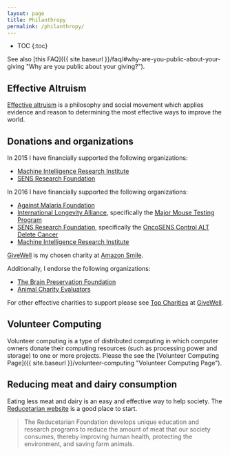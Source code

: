 ```yaml
---
layout: page
title: Philanthropy
permalink: /philanthropy/
---
```


* TOC
{:toc}

See also [this FAQ]({{ site.baseurl }}/faq/#why-are-you-public-about-your-giving
"Why are you public about your giving?").

## Effective Altruism

[Effective altruism](http://www.effectivealtruism.org "Effective Altruism") is
a philosophy and social movement which applies evidence and reason to
determining the most effective ways to improve the world.

## Donations and organizations

In 2015 I have financially supported the following organizations:

- [Machine Intelligence Research Institute][]
- [SENS Research Foundation][]

In 2016 I have financially supported the following organizations:

- [Against Malaria Foundation][]
- [International Longevity Alliance][], specifically the
  [Major Mouse Testing Program][]
- [SENS Research Foundation][], specifically the
  [OncoSENS Control ALT Delete Cancer][]
- [Machine Intelligence Research Institute][]

[GiveWell][] is my chosen charity at [Amazon Smile][].

Additionally, I endorse the following organizations:

- [The Brain Preservation Foundation][]
- [Animal Charity Evaluators][]

For other effective charities to support please see [Top
Charities](http://www.givewell.org/charities/top-charities "Top Charities @
GiveWell") at [GiveWell][].

[GiveWell]: http://www.givewell.org "GiveWell"
[Amazon Smile]: https://smile.amazon.com "Amazon Smile"
[SENS Research Foundation]: http://sens.org "SENS Research Foundation"
[Machine Intelligence Research Institute]: https://intelligence.org "Machine Intelligence Research Institute"
[Against Malaria Foundation]: https://www.againstmalaria.com "Against Malaria Foundation"
[International Longevity Alliance]: http://www.longevityalliance.org "International Longevity Alliance"
[Major Mouse Testing Program]: http://majormouse.org "Major Mouse Testing Program"
[The Brain Preservation Foundation]: http://www.brainpreservation.org "The Brain Preservation Foundation"
[Animal Charity Evaluators]: http://www.animalcharityevaluators.org "Animal Chartity Evaluators"
[OncoSENS Control ALT Delete Cancer]: https://www.lifespan.io/campaigns/sens-control-alt-delete-cancer/ "OncoSENS Control ALT Delete Cancer"
[Lifespan.io / Life Extension Advocacy Foundation]:https://www.lifespan.io  "Lifespan.io | Crowdfunding the Cure for Aging"

## Volunteer Computing

Volunteer computing is a type of distributed computing in which computer owners
donate their computing resources (such as processing power and storage) to one
or more projects. Please the see the
[Volunteer Computing Page]({{ site.baseurl }}/volunteer-computing "Volunteer Computing Page").

## Reducing meat and dairy consumption

Eating less meat and dairy is an easy and effective way to help society. The
[Reducetarian website](http://www.reducetarian.com "Reducetarian") is a good
place to start.

> The Reducetarian Foundation develops unique education and research programs
> to reduce the amount of meat that our society consumes, thereby improving
> human health, protecting the environment, and saving farm animals.
